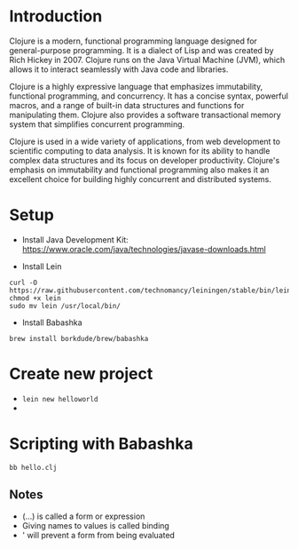 # Introduction
Clojure is a modern, functional programming language designed for general-purpose programming. It is a dialect of Lisp and was created by Rich Hickey in 2007. Clojure runs on the Java Virtual Machine (JVM), which allows it to interact seamlessly with Java code and libraries.

Clojure is a highly expressive language that emphasizes immutability, functional programming, and concurrency. It has a concise syntax, powerful macros, and a range of built-in data structures and functions for manipulating them. Clojure also provides a software transactional memory system that simplifies concurrent programming.

Clojure is used in a wide variety of applications, from web development to scientific computing to data analysis. It is known for its ability to handle complex data structures and its focus on developer productivity. Clojure's emphasis on immutability and functional programming also makes it an excellent choice for building highly concurrent and distributed systems.

# Setup

- Install Java Development Kit: https://www.oracle.com/java/technologies/javase-downloads.html

- Install Lein

```
curl -O https://raw.githubusercontent.com/technomancy/leiningen/stable/bin/lein
chmod +x lein
sudo mv lein /usr/local/bin/
```

- Install Babashka

`brew install borkdude/brew/babashka`


# Create new project

- `lein new helloworld`
- 

# Scripting with Babashka

`bb hello.clj`

## Notes
- (...) is called a form or expression 
- Giving names to values is called binding
- ' will prevent a form from being evaluated